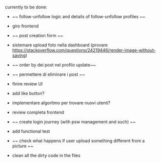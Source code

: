 

currently to be done:
- ~~ follow-unfollow logic and details of follow-unfollow profiles ~~
- giro frontend
- ~~ post creation form ~~
- sistemare upload foto nella dashboard (provare https://stackoverflow.com/questions/24219446/render-image-without-saving)
- ~~ order by dei post nel profilo update~~
- ~~ permettere di eliminare i post ~~ 
- finire review UI
- add like button?
- implementare algoritmo per trovare nuovi utenti?

- review completa frontend
- ~~ create login journey (with psw management and such) ~~
- add functional test
- ~~ check what happens if user upload something different from a picture ~~
- clean all the dirty code in the files

